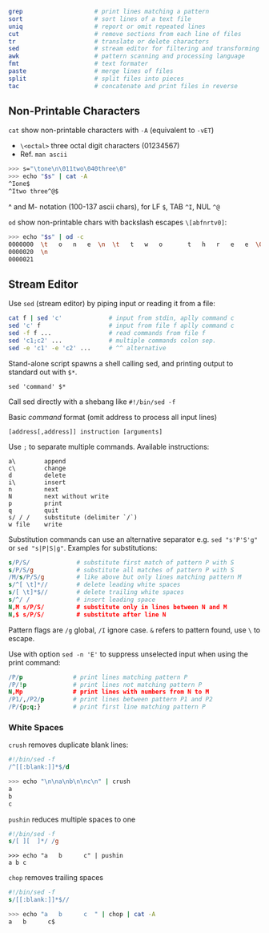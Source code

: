 
```bash
grep                    # print lines matching a pattern
sort                    # sort lines of a text file
uniq                    # report or omit repeated lines
cut                     # remove sections from each line of files
tr                      # translate or delete characters
sed                     # stream editor for filtering and transforming text
awk                     # pattern scanning and processing language
fmt                     # text formater
paste                   # merge lines of files
split                   # split files into pieces
tac                     # concatenate and print files in reverse
```


## Non-Printable Characters

`cat` show non-printable characters with `-A` (equivalent to `-vET`)

* `\<octal>` three octal digit characters (01234567) 
* Ref. `man ascii`

```bash
>>> s="\tone\n\011two\040three\0"
>>> echo "$s" | cat -A
^Ione$
^Itwo three^@$
```

^ and M- notation (100-137 ascii chars), for LF `$`, TAB `^I`, NUL `^@`

`od` show non-printable chars with backslash escapes `\[abfnrtv0]`:

```bash
>>> echo "$s" | od -c
0000000  \t   o   n   e  \n  \t   t   w   o       t   h   r   e   e  \0
0000020  \n
0000021
```

## Stream Editor

Use `sed` (stream editor) by piping input or reading it from a file:

```bash
cat f | sed 'c'             # input from stdin, aplly command c
sed 'c' f                   # input from file f aplly command c
sed -f f ...                # read commands from file f
sed 'c1;c2' ...             # multiple commands colon sep.
sed -e 'c1' -e 'c2' ...     # ^^ alternative
```

Stand-alone script spawns a shell calling sed, and printing
output to standard out with `$*`.

    sed 'command' $*

Call sed directly with a shebang like `#!/bin/sed -f`

Basic _command_ format (omit address to process all input lines)

    [address[,address]] instruction [arguments]

Use `;` to separate multiple commands. Available instructions:

    a\        append
    c\        change
    d         delete
    i\        insert
    n         next
    N         next without write
    p         print
    q         quit
    s/ / /    substitute (delimiter `/`)
    w file    write

Substitution commands can use an alternative separator e.g. 
`sed "s'P'S'g"` or `sed "s|P|S|g"`. Examples for substitutions:

```sed
s/P/S/             # substitute first match of pattern P with S
s/P/S/g            # substitute all matches of pattern P with S
/M/s/P/S/g         # like above but only lines matching pattern M
s/^[ \t]*//        # delete leading white spaces
s/[ \t]*$//        # delete trailing white spaces
s/^/ /             # insert leading space 
N,M s/P/S/         # substitute only in lines between N and M
N,$ s/P/S/         # substitute after line N 
```

Pattern flags are `/g` global, `/I` ignore case. `&` refers to 
pattern found, use `\` to escape.

Use with option `sed -n 'E'` to suppress unselected input when using the 
print command:

```sed
/P/p              # print lines matching pattern P 
/P/!p             # print lines not matching pattern P
N,Mp              # print lines with numbers from N to M
/P1/,/P2/p        # print lines between pattern P1 and P2
/P/{p;q;}         # print first line matching pattern P
```

### White Spaces

`crush` removes duplicate blank lines: 

```sed
#!/bin/sed -f
/^[[:blank:]]*$/d
```
```bash
>>> echo "\n\na\nb\n\nc\n" | crush
a
b
c
```

`pushin` reduces multiple spaces to one

```sed
#!/bin/sed -f
s/[ ][  ]*/ /g
```
```
>>> echo "a   b      c" | pushin
a b c
```

`chop` removes trailing spaces

```sed
#!/bin/sed -f
s/[[:blank:]]*$//
```
```bash
>>> echo "a   b      c  " | chop | cat -A
a   b      c$
```

